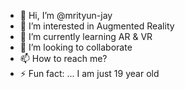 - 👋 Hi, I’m @mrityun-jay
- 👀 I’m interested in Augmented Reality 
- 🌱 I’m currently learning AR & VR 
- 💞️ I’m looking to collaborate 
- 📫 How to reach me?
- ⚡ Fun fact: ... I am just 19 year old 
